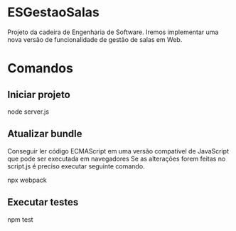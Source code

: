 # ESGestaoSalas
Projeto da cadeira de Engenharia de Software. Iremos implementar uma nova versão de funcionalidade de gestão de salas em Web.


# Comandos

## Iniciar projeto

node server.js

## Atualizar bundle
Conseguir ler código ECMAScript em uma versão compatível de JavaScript que pode ser executada em navegadores 
Se as alterações forem feitas no script.js é preciso executar seguinte comando.

npx webpack

## Executar testes

npm test



